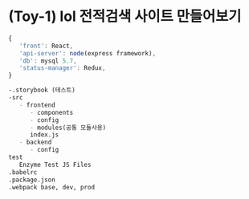 # **(Toy-1)** lol 전적검색 사이트 만들어보기

```javascript
{
   'front': React,
   'api-server': node(express framework),
   'db': mysql 5.7,
   'status-manager': Redux,
}
```

```md
-.storybook (테스트)
-src  
   - frontend
      - components
      - config
      - modules(공통 모듈사용)
      index.js
   - backend
      - config
test
   Enzyme Test JS Files
.babelrc
.package.json
.webpack base, dev, prod

```
